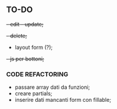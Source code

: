 ## TO-DO

~~- edit - update;~~

~~- delete;~~

-   layout form (?);

~~- js per bottoni;~~

### CODE REFACTORING

-   passare array dati da funzioni;
-   creare partials;
-   inserire dati mancanti form con fillable;
